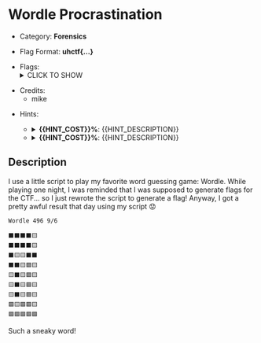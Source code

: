 # Wordle Procrastination

<!-- crypto, forensics, osint, reversing, stegano, websec, misc -->
* Category: **Forensics**

<!-- * "uhctf{...}": must match regex "uhctf{([a-z0-9]+-)*[0-9a-f]{6}}" -->
<!-- * "free-form": anything goes, mention in description what to look for -->
* Flag Format: **uhctf{...}**

<!-- {{FLAG_TYPE}} can be "static" or "regex" -->
* Flags: <details><summary>CLICK TO SHOW</summary><ul><ul>
<li>static: <code>uhctf{We guessed sneak after 9 guesses: glows,cowls,tasca,tunas,nakas,kinas,kunas,skean,sneak}</code></li>
</ul></ul></details>

<!-- Only enter people's first name in lowercase, it will be changed later -->
* Credits:
    * mike

<!-- {{HINT_COST}} is a percentage of the challenge's total value -->
<!-- {{HINT_DESCRIPTION}} explains what exactly the hint will help with -->
* Hints: <ul><ul>
<li><details>
    <summary><strong>{{HINT_COST}}%</strong>: {{HINT_DESCRIPTION}}</summary>
    {{HINT}}
</details></li>
<li><details>
    <summary><strong>{{HINT_COST}}%</strong>: {{HINT_DESCRIPTION}}</summary>
    {{HINT}}
</details></li>
</ul></ul>

## Description
<!-- HTML can be used here if needed -->
I use a little script to play my favorite word guessing game: Wordle.
While playing one night, I was reminded that I was supposed to generate flags for the CTF... so I just rewrote the script to generate a flag!
Anyway, I got a pretty awful result that day using my script 😟
```
Wordle 496 9/6

⬛⬛⬛⬛🟨
⬛⬛⬛⬛🟨
⬛🟨🟨⬛⬛
⬛⬛🟨🟩🟨
🟨⬛🟨🟩🟨
🟨⬛🟨🟩🟨
🟨⬛🟨🟩🟨
🟩🟨🟩🟩🟨
🟩🟩🟩🟩🟩
```
Such a sneaky word!